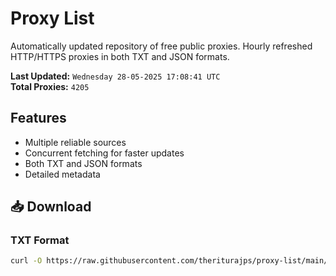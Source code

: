 # Proxy List

Automatically updated repository of free public proxies. Hourly refreshed HTTP/HTTPS proxies in both TXT and JSON formats.

**Last Updated:** `Wednesday 28-05-2025 17:08:41 UTC`  
**Total Proxies:** `4205`

## Features
- Multiple reliable sources
- Concurrent fetching for faster updates
- Both TXT and JSON formats
- Detailed metadata

## 📥 Download

### TXT Format
```bash
curl -O https://raw.githubusercontent.com/theriturajps/proxy-list/main/proxies.txt